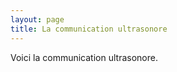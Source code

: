 ```yaml
---
layout: page
title: La communication ultrasonore
---
```


Voici la communication ultrasonore.
<!--more-->
